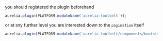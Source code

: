 
you should registered the plugin beforehand

```js
aurelia.plugin(PLATFORM.moduleName('aurelia-toolbelt'));
```
or at any further level you are interested down to the ```pagination``` itself
```js
aurelia.plugin(PLATFORM.moduleName('aurelia-toolbelt/components/bootstrap/pagination'));
```
